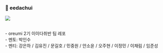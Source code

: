 ### 💫 eedachui
![](https://velog.velcdn.com/images/superkingyj/post/d8b2b2fb-5ed8-4bb8-8cb6-5f90b9006ff7/image.png)

<br>
- oreumi 2기 이이다취반 팀 레포

<br>
- 멘토: 박인수
<br>
- 멘티: 강은하 / 김유진 / 문길호 / 민중원 / 안소윤 / 오주현 / 이정민 / 이채림 / 임준성